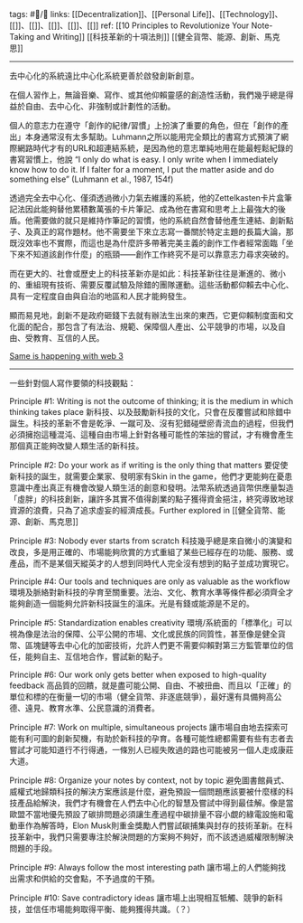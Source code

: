 tags: #📝️/🌿 
links: [[Decentralization]]、[[Personal Life]]、[[Technology]]、[[]]、[[]]、[[]]、[[]]、[[]]
ref: 
[[10 Principles to Revolutionize Your Note-Taking and Writing]]
[[科技革新的十項法則]]
[[健全貨幣、能源、創新、馬克思]]

---
去中心化的系統遠比中心化系統更善於啟發創新創意。

在個人習作上，無論音樂、寫作、或其他仰賴靈感的創造性活動，我們幾乎總是得益於自由、去中心化、非強制或計劃性的活動。

個人的意志力在遵守「創作的紀律/習慣」上扮演了重要的角色，但在「創作的產出」本身通常沒有太多幫助。Luhmann之所以能用完全類比的書寫方式預演了網際網路時代才有的URL和超連結系統，是因為他的意志單純地用在能最輕鬆紀錄的書寫習慣上，他說 “I only do what is easy. I only write when I immediately know how to do it. If I falter for a moment, I put the matter aside and do something else” (Luhmann et al., 1987, 154f)

透過完全去中心化、僅須透過微小力氣去維護的系統，他的Zettelkasten卡片盒筆記法因此能夠替他累積數萬張的卡片筆記、成為他在書寫和思考上上最強大的後盾。他需要做的就只是維持作筆記的習慣，他的系統自然會替他產生連結、創新點子、及真正的寫作題材。他不需要坐下來立志寫一番關於特定主題的長篇大論，那既沒效率也不實際，而這也是為什麼許多帶著完美主義的創作工作者經常面臨「坐下來不知道該創作什麼」的瓶頸——創作工作終究不是可以靠意志力尋求突破的。

而在更大的、社會或歷史上的科技革新亦是如此：科技革新往往是漸進的、微小的、重組現有技術、需要反覆試驗及除錯的團隊運動。這些活動都仰賴去中心化、具有一定程度自由與自治的地區和人民才能夠發生。

顯而易見地，創新不是政府砸錢下去就有辦法生出來的東西，它更仰賴制度面和文化面的配合，那包含了有法治、規範、保障個人產出、公平競爭的市場，以及自由、受教育、互信的人民。

[Same is happening with web 3](https://future.com/why-web3-matters/)

---
一些針對個人寫作要領的科技觀點：

Principle #1: Writing is not the outcome of thinking; it is the medium in which thinking takes place
	新科技、以及鼓勵新科技的文化，只會在反覆嘗試和除錯中誕生。科技的革新不會是乾淨、一蹴可及、沒有犯錯碰壁瘀青流血的過程，但我們必須擁抱這種混沌、這種自由市場上針對各種可能性的笨拙的嘗試，才有機會產生那個真正能夠改變人類生活的新科技。

Principle #2: Do your work as if writing is the only thing that matters
	要促使新科技的誕生，就需要企業家、發明家有Skin in the game，他們才更能夠在憂患意識中產出真正有機會改變人類生活的創意和發明。法幣系統透過貨幣供應量製造「虛胖」的科技創新，讓許多其實不值得創業的點子獲得資金挹注，終究導致地球資源的浪費，只為了追求虛妄的經濟成長。Further explored in [[健全貨幣、能源、創新、馬克思]]

Principle #3: Nobody ever starts from scratch
	科技幾乎總是來自微小的演變和改良，多是用正確的、市場能夠欣賞的方式重組了某些已經存在的功能、服務、或產品，而不是某個天縱英才的人想到同時代人完全沒有想到的點子並成功實現它。

Principle #4: Our tools and techniques are only as valuable as the workflow
	環境及脈絡對新科技的孕育至關重要。法治、文化、教育水準等條件都必須齊全才能夠創造一個能夠允許新科技誕生的溫床。光是有錢或能源是不足的。

Principle #5: Standardization enables creativity
	環境/系統面的「標準化」可以視為像是法治的保障、公平公開的市場、文化或民族的同質性，甚至像是健全貨幣、區塊鏈等去中心化的加密技術，允許人們更不需要仰賴對第三方監管單位的信任，能夠自主、互信地合作，嘗試新的點子。

Principle #6: Our work only gets better when exposed to high-quality feedback
	高品質的回饋，就是盡可能公開、自由、不被扭曲、而且以「正確」的單位和標的在衡量一切的市場（健全貨幣、非逐底競爭），最好還有具備夠高公德、遠見、教育水準、公民意識的消費者。

Principle #7: Work on multiple, simultaneous projects
	讓市場自由地去探索可能有利可圖的創新契機，有助於新科技的孕育。各種可能性總都需要有些有志者去嘗試才可能知道行不行得通，一條別人已經失敗過的路也可能被另一個人走成康莊大道。

Principle #8: Organize your notes by context, not by topic
	避免圖書館員式、威權式地歸類科技的解決方案應該是什麼，避免預設一個問題應該要被什麼樣的科技產品給解決，我們才有機會在人們去中心化的智慧及嘗試中得到最佳解。像是當歐盟不當地優先預設了碳排問題必須讓生產過程中碳排量不容小覷的綠電設施和電動車作為解答時，Elon Musk則重金獎勵人們嘗試碳捕集與封存的技術革新。在科技革新中，我們只需要專注於解決問題的方案夠不夠好，而不該透過威權限制解決問題的手段。

Principle #9: Always follow the most interesting path
	讓市場上的人們能夠找出需求和供給的交會點，不予過度的干預。

Principle #10: Save contradictory ideas
	讓市場上出現相互牴觸、競爭的新科技，並信任市場能夠取得平衡、能夠獲得共識。（？）